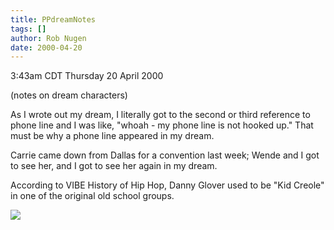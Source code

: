 ```yaml
---
title: PPdreamNotes
tags: []
author: Rob Nugen
date: 2000-04-20
---
```


<title></title>
<p class=date>3:43am CDT Thursday 20 April 2000</p>
<p class=note>(notes on dream characters)</p>

<p>As I wrote out my dream, I literally got to the second or third
reference to phone line and I was like, "whoah - my phone line is not
hooked up."  That must be why a phone line appeared in my dream.

<p>Carrie came down from Dallas for a convention last week; Wende
and I got to see her, and I got to see her again in my dream.

<p>According to VIBE History of Hip Hop, Danny Glover used to be "Kid Creole" in one of the original old school groups.  

<p><img src='/images/rob/wL-ROB.gif'>

